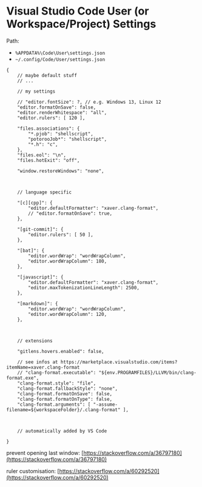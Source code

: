 # Visual Studio Code User (or Workspace/Project) Settings

Path:
- `%APPDATA%\Code\User\settings.json`
- `~/.config/Code/User/settings.json`

```jsonc
{
    // maybe default stuff
    // ...

    // my settings

    // "editor.fontSize": ?, // e.g. Windows 13, Linux 12
    "editor.formatOnSave": false,
    "editor.renderWhitespace": "all",
    "editor.rulers": [ 120 ],

    "files.associations": {
        "*.pjob": "shellscript",
        "potorooJob*": "shellscript",
        "*.h": "c",
    },
    "files.eol": "\n",
    "files.hotExit": "off",

    "window.restoreWindows": "none",



    // language specific

    "[c][cpp]": {
        "editor.defaultFormatter": "xaver.clang-format",
        // "editor.formatOnSave": true,
    },

    "[git-commit]": {
        "editor.rulers": [ 50 ],
    },

    "[bat]": {
        "editor.wordWrap": "wordWrapColumn",
        "editor.wordWrapColumn": 180,
    },

    "[javascript]": {
        "editor.defaultFormatter": "xaver.clang-format",
        "editor.maxTokenizationLineLength": 2500,
    },

    "[markdown]": {
        "editor.wordWrap": "wordWrapColumn",
        "editor.wordWrapColumn": 120,
    },



    // extensions

    "gitlens.hovers.enabled": false,

    // see infos at https://marketplace.visualstudio.com/items?itemName=xaver.clang-format
    // "clang-format.executable": "${env.PROGRAMFILES}/LLVM/bin/clang-format.exe",
    "clang-format.style": "file",
    "clang-format.fallbackStyle": "none",
    "clang-format.formatOnSave": false,
    "clang-format.formatOnType": false,
    "clang-format.arguments": [ "-assume-filename=${workspaceFolder}/.clang-format" ],



    // automatically added by VS Code

}
```

prevent opening last window: [https://stackoverflow.com/a/36797180](https://stackoverflow.com/a/36797180)

ruler customisation: [https://stackoverflow.com/a/60292520](https://stackoverflow.com/a/60292520)
